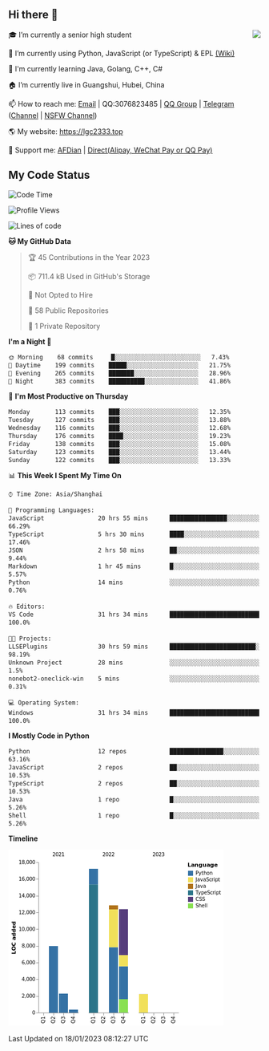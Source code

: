 ## Hi there 👋

<div width="50%">
<img align="right" src="https://readme.lgc2333.top/api?username=lgc2333&show_icons=true" />
</div>

🎓 I’m currently a senior high student

📝 I’m currently using Python, JavaScript (or TypeScript) & EPL [(Wiki)](https://en.wikipedia.org/wiki/Easy_Programming_Language)

📒 I'm currently learning Java, Golang, C++, C#

🏠 I’m currently live in Guangshui, Hubei, China

📫 How to reach me: [Email](mailto:lgc2333@126.com) | QQ:3076823485 | [QQ Group](https://jq.qq.com/?_wv=1027&k=ktwOHdU2) | [Telegram](https://t.me/@lgc2333) ([Channel](https://t.me/stu2333_pd) | [NSFW Channel](https://t.me/stu_collection))

🌎 My website: <https://lgc2333.top>

🤝 Support me: [AFDian](https://afdian.net/@lgc2333) | [Direct(Alipay, WeChat Pay or QQ Pay)](https://s2.loli.net/2022/02/03/MLqe53BjWOAhpcF.png)

## My Code Status

<!--START_SECTION:waka-->
![Code Time](http://img.shields.io/badge/Code%20Time-1%2C003%20hrs%2034%20mins-blue)

![Profile Views](http://img.shields.io/badge/Profile%20Views-36-blue)

![Lines of code](https://img.shields.io/badge/From%20Hello%20World%20I%27ve%20Written-55%20Thousand%20lines%20of%20code-blue)

**🐱 My GitHub Data** 

> 🏆 45 Contributions in the Year 2023
 > 
> 📦 711.4 kB Used in GitHub's Storage 
 > 
> 🚫 Not Opted to Hire
 > 
> 📜 58 Public Repositories 
 > 
> 🔑 1 Private Repository 
 > 
**I'm a Night 🦉** 

```text
🌞 Morning    68 commits     █░░░░░░░░░░░░░░░░░░░░░░░░   7.43% 
🌆 Daytime    199 commits    █████░░░░░░░░░░░░░░░░░░░░   21.75% 
🌃 Evening    265 commits    ███████░░░░░░░░░░░░░░░░░░   28.96% 
🌙 Night      383 commits    ██████████░░░░░░░░░░░░░░░   41.86%

```
📅 **I'm Most Productive on Thursday** 

```text
Monday       113 commits    ███░░░░░░░░░░░░░░░░░░░░░░   12.35% 
Tuesday      127 commits    ███░░░░░░░░░░░░░░░░░░░░░░   13.88% 
Wednesday    116 commits    ███░░░░░░░░░░░░░░░░░░░░░░   12.68% 
Thursday     176 commits    ████░░░░░░░░░░░░░░░░░░░░░   19.23% 
Friday       138 commits    ███░░░░░░░░░░░░░░░░░░░░░░   15.08% 
Saturday     123 commits    ███░░░░░░░░░░░░░░░░░░░░░░   13.44% 
Sunday       122 commits    ███░░░░░░░░░░░░░░░░░░░░░░   13.33%

```


📊 **This Week I Spent My Time On** 

```text
⌚︎ Time Zone: Asia/Shanghai

💬 Programming Languages: 
JavaScript               20 hrs 55 mins      ████████████████░░░░░░░░░   66.29% 
TypeScript               5 hrs 30 mins       ████░░░░░░░░░░░░░░░░░░░░░   17.46% 
JSON                     2 hrs 58 mins       ██░░░░░░░░░░░░░░░░░░░░░░░   9.44% 
Markdown                 1 hr 45 mins        █░░░░░░░░░░░░░░░░░░░░░░░░   5.57% 
Python                   14 mins             ░░░░░░░░░░░░░░░░░░░░░░░░░   0.76%

🔥 Editors: 
VS Code                  31 hrs 34 mins      █████████████████████████   100.0%

🐱‍💻 Projects: 
LLSEPlugins              30 hrs 59 mins      ████████████████████████░   98.19% 
Unknown Project          28 mins             ░░░░░░░░░░░░░░░░░░░░░░░░░   1.5% 
nonebot2-oneclick-win    5 mins              ░░░░░░░░░░░░░░░░░░░░░░░░░   0.31%

💻 Operating System: 
Windows                  31 hrs 34 mins      █████████████████████████   100.0%

```

**I Mostly Code in Python** 

```text
Python                   12 repos            ███████████████░░░░░░░░░░   63.16% 
JavaScript               2 repos             ██░░░░░░░░░░░░░░░░░░░░░░░   10.53% 
TypeScript               2 repos             ██░░░░░░░░░░░░░░░░░░░░░░░   10.53% 
Java                     1 repo              █░░░░░░░░░░░░░░░░░░░░░░░░   5.26% 
Shell                    1 repo              █░░░░░░░░░░░░░░░░░░░░░░░░   5.26%

```


**Timeline**

![Chart not found](https://raw.githubusercontent.com/lgc2333/lgc2333/main/charts/bar_graph.png) 


 Last Updated on 18/01/2023 08:12:27 UTC
<!--END_SECTION:waka-->
